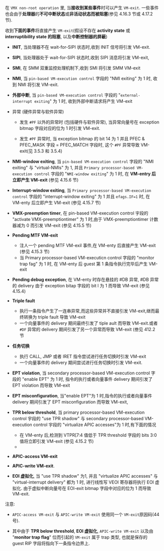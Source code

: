 在 `VMX non-root operation` 里, 当**接收到某些事件**时可以产生 `VM-exit`. 一些事件也会由于**处理器**的**不可中断状态**或**非活动状态而被阻塞**(参见 4.16.3 节或 4.17.2 节).

收到**下面的事件**将直接产生 `VM-exit`(假设不存在 **activity state** 或 **interruptibility state 的阻塞**, 以及**中断控制器的屏蔽**)

* **INIT**, 当处理器不在 wait-for-SIPI 状态时,收到 INIT 信号将引发 VM-exit.

* **SIPI**, 当处理器处于 wait-for-SIPI 状态时,收到 SIPI 消息将引发 VM-exit,

* **SMI**, 在 SMM 双重监控处理机制下,收到 SMI 将引发 SMM VM-exit

* **NMI**, 当 `pin-based VM-execution control` 字段的 "NMI exiting" 为 1 时, 收到 NMI 将引发 VM-exit.

* **外部中断**, 当 `pin-based VM-execution control` 字段的 "`external-interrupt exiting`" 为 1 时, 收到外部中断请求将产生 VM-exit

* 异常 (硬件异常与软件异常)

    * 发生 `#PF` 以外的异常时 (包括硬件与软件异常), 当异常向量号在 exception bitmap 字段对应的位为 1 时引发 VM-exit.

    * 发生 `#PF` 异常时, 当 exception bitmap 的 bit 14 为 1 并且 PFEC & PFEC_MASK 字段 = PFEC_MATCH 字段时, 这个 `#PF` 异常导致 VM-exit(见 3.5.3 和 3.5.4)

* **NMI-window exiting**, 当 `pin-based VM-execution control` 字段的 "NMI exiting" 与 "virtual-NMIs" 为 1, 并且 `Primary processor-based VM-execution control` 字段的 "`NMI-window exiting`" 为 1 时, 在 **VM-entry 后立即产生 VM-exit** (参见 4.15.6 节)

* **Interrupt-window exiting**, 当 `Primary processor-based VM-execution control` 字段的 "interrupt-window exiting" 为 1 并且 `efags.IF=1` 时, 在 VM-enty 后立即产生 VM-exit (参见 4.15.7 节)

* **VMX-preemption timer**, 在 pin-based VM-execution control 宇段的 "activate VMX-preemptiontimer" 为 1 时,由于 VMX-preemptiontimer 计数器减为 0 而引发 VM-exit (参见 4.15.5 节)

* **Pending MTF VM-exit**
    * 注人一个 pending MTF VM-exil 事件,在 VM-enty 后直接产生 VM-exit (参见 4.15.3 节)
    * 当 Primary processor-based VM-executicn control 字段的 "monitor trap fag" 为 1 时, 在 VM-enty 后 guest 第 1 条指令执行完毕后产生 VM-exit

* **Pending debug exception**, 在 VM-enty 时存在悬挂的 #DB 异常, #DB 异常的 delivery 由于 exception bitap 字段的 bit l 为 1 而导致 VM-exit (参见 4.15.4)

* **Triple fault**
    * 执行一条指令产生了一连串异常,而这些异常并不直接引发 VM-exit,继而最终转换为 triple fault 导致 VM-exit
    * 一个向量事件的 delivery 期间最终引发了 tiple ault 而导致 VM-exit.或者 `#DF` 异常的 delivery 期间引发了另一个异常而导致 VM-exit (叁见 412.2 节

* **任务切换**
    * 执行 CALL, JMP 或者 IRET 指令尝试进行任务切换时引发 VM-exit
    * 一个向量事件的 delivery 期间尝试进行任务切换时引发 VM-exit.

* **EPT violation**, 当 secondary processor-based VM-execution control 字段的 "enable EPT" 为 1 时, 指令的执行或者向量事件 delivery 期间引发了 EPT violation 而导致 VM-exit

* **EPT misconfiguration**, 当"enable EPT"为 1 时,指令的执行或者向量事件 delivery 期间引发了 EPT misconfiguration 而导致 VM-exit,

* **TPR below threshold**, 当 primary processor-based VM-execution control 宇段的 "use TPR shadow" 与 secondary processor-based VM-execution control 宇段的 "virtualize APIC accesses"为 1 时,有下面的情况
    * 在 VM-enty 后,检测到 VTPR[7:4 值低于 TPR threshold 字段的 bits 3:0 值将立即引发 VM-exit (参见 4.15.2 节)
    *

* **APIC-access VM-exit**


* **APIC-write VM-exit**.


* **EOI 虚拟化**, 当 "use TPR shadow" 为1, 并且 "virtualize APIC accesses" 与 "virtual-interrupt delivery" 都为 1 时, 进行线性写 VEOI 寄存器将执行 EOI 虚拟化. 由于虚拟中断向量号在 EOI-exit bitmap 字段中对应的位为 1 而导致 VM-exit.

注意:

* `APIC-access VM-exit` 与 `APIC-write VM-exit` 使用同一个 `VM-exit`原因码(44 号).

* 其中由于 **TPR below threshold**, **EOI 虚拟化**, `APIC-write VM-exit` 以及由 "**monitor trap flag**" 位而引起的 `VM-exit` 属于 trap 类型, 也就是保存的 guest RIP 字段将指向下一条指令边界上.